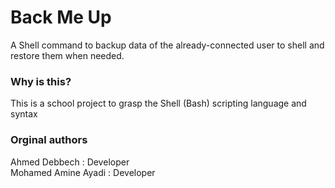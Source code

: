 # Back Me Up
A Shell command to backup data of the already-connected user to shell and restore them when needed.

### Why is this?
This is a school project to grasp the Shell (Bash) scripting language and syntax

### Orginal authors
Ahmed Debbech : Developer \
Mohamed Amine Ayadi : Developer 
